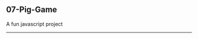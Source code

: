 ## 07-Pig-Game
A fun javascript project

---------------------------------------------------------------------------
